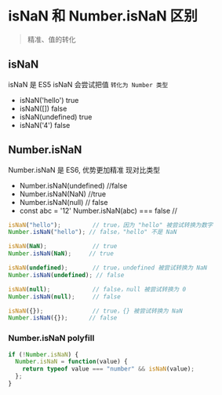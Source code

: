 # isNaN 和 Number.isNaN 区别
> 精准、值的转化

## isNaN

isNaN 是 ES5
isNaN 会尝试把值 `转化为 Number 类型`

- isNaN('hello') true
- isNaN([]) false
- isNaN(undefined) true
- isNaN('4') false

## Number.isNaN

Number.isNaN 是 ES6, 优势更加精准
现对比类型

- Number.isNaN(undefined) //false
- Number.isNaN(NaN) //true
- Number.isNaN(null) // false
- const abc = '12' Number.isNaN(abc) === false //

```js
isNaN("hello");         // true，因为 "hello" 被尝试转换为数字
Number.isNaN("hello"); // false，"hello" 不是 NaN

isNaN(NaN);             // true
Number.isNaN(NaN);     // true

isNaN(undefined);       // true，undefined 被尝试转换为 NaN
Number.isNaN(undefined); // false

isNaN(null);            // false，null 被尝试转换为 0
Number.isNaN(null);     // false

isNaN({});              // true，{} 被尝试转换为 NaN
Number.isNaN({});      // false

```

### Number.isNaN polyfill
```js
if (!Number.isNaN) {
  Number.isNaN = function(value) {
    return typeof value === "number" && isNaN(value);
  };
}
```